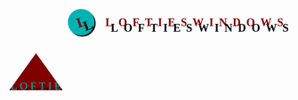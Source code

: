 <!DOCTYPE html>
<html>
<head>
  <title>LoftiesWindows</title>
  <meta name="viewport" content="width=device-width, initial-scale=1.0">
  <link href="https://fonts.googleapis.com/css2?family=Montserrat:wght@400;700&display=swap" rel="stylesheet">
  <link href="https://fonts.googleapis.com/css2?family=Dancing+Script&display=swap" rel="stylesheet">

  <style>
    header {
      background-image: url('https://images.unsplash.com/photo-1534447677768-be436bb09401?ixlib=rb-1.2.1&auto=format&fit=crop&w=750&q=80');
      background-size: cover;
      background-position: left;
      color: #800000;
      font-family: 'Dancing Script', cursive;
      padding: 8vw;
      text-align: right;
      text-shadow: 1vw 1vw #000;
      position: relative;
    }

    .triangle {
      width: 10vw;
      height: 7vw;
      background-color: #800000;
      position: absolute;
      bottom: 5vw;
      left: 2vw;
      transform: translate(10%, 90%);
      clip-path: polygon(50% 0%, 0% 100%, 100% 100%);
      display: flex;
      justify-content: center;
      align-items: center;
      z-index: 2;
      cursor: pointer;
      transition: all 0.3s ease;
    }

    .triangle-text {
      color: #00B3B3;
      font-size: 2vw;
      text-align: center;
      text-transform: uppercase;
      letter-spacing: 0.5vw;
      padding: 2vw;
      position: absolute;
      top: 90%;
      left: 50%;
      transform: translate(-50%, -50%);
    }

    .logo {
      font-size: 6vw;
      margin: 0;
      display: flex;
      align-items: center;
      justify-content: center;
      cursor: pointer;
      transition: all 7s ease;
      position: absolute;
      left: 14vw;
      top: 2vw;
    }

    .logo span {
      background-color: #00B3B3;
      border-radius: 50%;
      display: inline-block;
      height: 5vw;
      width: 5vw;
      display: flex;
      align-items: center;
      justify-content: center;
      margin-right: 2vw;
      text-align: center;
      box-shadow: 2px 2px black;
  transition: all 0.3s ease;
}

.logo span::before {
  content: "L";
  display: inline-block;
  font-size: 25px;
  font-weight: bold;
  transform: rotate(-20deg);
  transition: all 0.3s ease;
}

.logo-text {
  font-size: 20px;
  font-weight: bold;
  text-transform: uppercase;
  letter-spacing: 10px;
  margin: 0;
  padding: 0;
}
	
</style>
</head>
<body>
	<header>
  <div class="logo">
    <span></span>
    <div class="logo-text">LoftiesWindows</div>
  </div>
  <div class="triangle">
    <div class="triangle-text">&copyLOFTIES</div>
  </div>
</header></head>

<script>
	const triangle = document.querySelector('.triangle');

	triangle.addEventListener('click', () => {
  		alert('your windows where cleaned today  !');
	});
</script>
</body>
</html>





